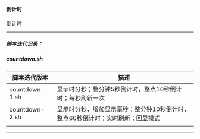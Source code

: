 #### 倒计时
倒计时


---


##### 脚本迭代记录：

##### countdown.sh

|脚本迭代版本|描述|
|---|---|
|countdown-1.sh|显示时分秒；整分钟5秒倒计时，整点10秒倒计时；每秒刷新一次|
|countdown-2.sh|显示时分秒，增加显示毫秒；整分钟10秒倒计时，整点60秒倒计时；实时刷新；回显模式|
|||

---

